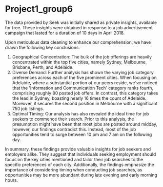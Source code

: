 # Project1_group6

The data provided by Seek was initially shared as private insights, available for free. These insights were obtained in response to a job advertisement campaign that lasted for a duration of 10 days in April 2018.

Upon meticulous data cleaning to enhance our comprehension, we have drawn the following key conclusions:
1. Geographical Concentration: The bulk of the job offerings are heavily concentrated within the top five cities, namely Sydney, Melbourne, Brisbane, Perth, and Adelaide.
2. Diverse Demand: Further analysis has shown the varying job category preferences across each of the five prominent cities. When focusing on Adelaide, where a substantial portion of our peers reside, we've noticed that the 'Information and Communication Tech' category ranks fourth, comprising roughly 80 posted job offers. In contrast, this category takes the lead in Sydney, boasting nearly 16 times the count of Adelaide. Moreover, it secures the second position in Melbourne with a significant 750 job listings.
3. Optimal Timing: Our analysis has also revealed the ideal time for job seekers to commence their search. Prior to this analysis, the presumption might have been that most jobs are posted around midday, however, our findings contradict this. Instead, most of the job opportunities tend to surge between 10 pm and 7 am on the following day.

In summary, these findings provide valuable insights for job seekers and employers alike. They suggest that individuals seeking employment should focus on the key cities mentioned and tailor their job searches to the specific preferences of each city. Additionally, the findings emphasize the importance of considering timing when conducting job searches, as opportunities may be more abundant during late evening and early morning hours. 

